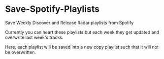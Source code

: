 # Save-Spotify-Playlists
Save Weekly Discover and Release Radar playlists from Spotify

Currently you can heart these playlists but each week they get updated and overwrite last week's tracks. 

Here, each playlist will be saved into a new copy playlist such that it will not be overwritten.
